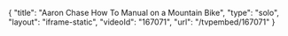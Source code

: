 {
    "title": "Aaron Chase How To Manual on a Mountain Bike",
    "type": "solo",
    "layout": "iframe-static",
    "videoId": "167071",
    "url": "\/tvpembed\/167071"
}